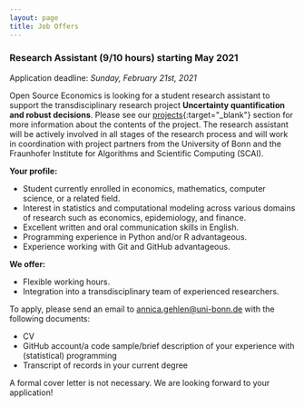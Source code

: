 ```yaml
---
layout: page
title: Job Offers
---
```


### Research Assistant (9/10 hours) starting May 2021

Application deadline: *Sunday, February 21st, 2021*


Open Source Economics is looking for a student research assistant to support the transdisciplinary research project **Uncertainty quantification and robust decisions**. Please see our [projects](https://open-econ.org/projects/){:target="_blank"} section for more information about the contents of the project. The research assistant will be actively involved in all stages of the research process and will work in coordination with project partners from the University of Bonn and the Fraunhofer Institute for Algorithms and Scientific Computing (SCAI).


**Your profile:**
- Student currently enrolled in economics, mathematics, computer science, or a related field.
- Interest in statistics and computational modeling across various domains of research such as economics, epidemiology, and finance.
- Excellent written and oral communication skills in English.
- Programming experience in Python and/or R advantageous.
- Experience working with Git and GitHub advantageous.


**We offer:**
- Flexible working hours.
- Integration into a transdisciplinary team of experienced researchers.

To apply, please send an email to [annica.gehlen@uni-bonn.de](mailto:annica.gehlen@uni-bonn.de) with the following documents:
- CV
- GitHub account/a code sample/brief description of your experience with (statistical) programming
- Transcript of records in your current degree


A formal cover letter is not necessary. We are looking forward to your application!
